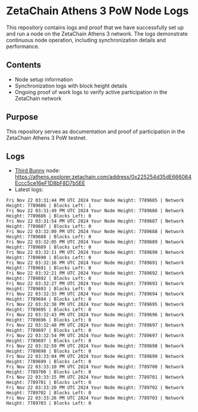 # ZetaChain Athens 3 PoW Node Logs
This repository contains logs and proof that we have successfully set up and run a node on the ZetaChain Athens 3 network. The logs demonstrate continuous node operation, including synchronization details and performance.

## Contents
- Node setup information
- Synchronization logs with block height details
- Ongoing proof of work logs to verify active participation in the ZetaChain network

## Purpose
This repository serves as documentation and proof of participation in the ZetaChain Athens 3 PoW testnet.

## Logs

- [Third Bunny](https://thirdbunny.xyz/) node: https://athens.explorer.zetachain.com/address/0x225254d35dE666064Eccc5ce16eF1D8bF8D7b5EE
- Latest logs:
```
Fri Nov 22 03:31:44 PM UTC 2024 Your Node Height: 7789685 | Network Height: 7789686 | Blocks Left: 1
Fri Nov 22 03:31:49 PM UTC 2024 Your Node Height: 7789686 | Network Height: 7789686 | Blocks Left: 0
Fri Nov 22 03:31:54 PM UTC 2024 Your Node Height: 7789687 | Network Height: 7789687 | Blocks Left: 0
Fri Nov 22 03:32:00 PM UTC 2024 Your Node Height: 7789688 | Network Height: 7789688 | Blocks Left: 0
Fri Nov 22 03:32:05 PM UTC 2024 Your Node Height: 7789689 | Network Height: 7789689 | Blocks Left: 0
Fri Nov 22 03:32:11 PM UTC 2024 Your Node Height: 7789690 | Network Height: 7789690 | Blocks Left: 0
Fri Nov 22 03:32:16 PM UTC 2024 Your Node Height: 7789691 | Network Height: 7789691 | Blocks Left: 0
Fri Nov 22 03:32:21 PM UTC 2024 Your Node Height: 7789692 | Network Height: 7789692 | Blocks Left: 0
Fri Nov 22 03:32:27 PM UTC 2024 Your Node Height: 7789693 | Network Height: 7789693 | Blocks Left: 0
Fri Nov 22 03:32:33 PM UTC 2024 Your Node Height: 7789694 | Network Height: 7789694 | Blocks Left: 0
Fri Nov 22 03:32:38 PM UTC 2024 Your Node Height: 7789695 | Network Height: 7789695 | Blocks Left: 0
Fri Nov 22 03:32:43 PM UTC 2024 Your Node Height: 7789696 | Network Height: 7789696 | Blocks Left: 0
Fri Nov 22 03:32:48 PM UTC 2024 Your Node Height: 7789697 | Network Height: 7789697 | Blocks Left: 0
Fri Nov 22 03:32:54 PM UTC 2024 Your Node Height: 7789697 | Network Height: 7789697 | Blocks Left: 0
Fri Nov 22 03:32:59 PM UTC 2024 Your Node Height: 7789698 | Network Height: 7789698 | Blocks Left: 0
Fri Nov 22 03:33:04 PM UTC 2024 Your Node Height: 7789699 | Network Height: 7789699 | Blocks Left: 0
Fri Nov 22 03:33:10 PM UTC 2024 Your Node Height: 7789700 | Network Height: 7789700 | Blocks Left: 0
Fri Nov 22 03:33:15 PM UTC 2024 Your Node Height: 7789701 | Network Height: 7789701 | Blocks Left: 0
Fri Nov 22 03:33:20 PM UTC 2024 Your Node Height: 7789702 | Network Height: 7789702 | Blocks Left: 0
Fri Nov 22 03:33:26 PM UTC 2024 Your Node Height: 7789703 | Network Height: 7789703 | Blocks Left: 0
```

